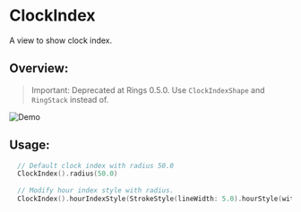 # ClockIndex
A view to show clock index.

## Overview:
> Important: Deprecated at Rings 0.5.0. Use ``ClockIndexShape`` and ``RingStack`` instead of.

![Demo](ClockIndex.gif)

## Usage:

```Swift
  // Default clock index with radius 50.0
  ClockIndex().radius(50.0)
  
  // Modify hour index style with radius.
  ClockIndex().hourIndexStyle(StrokeStyle(lineWidth: 5.0).hourStyle(with: indexRadius))
```

